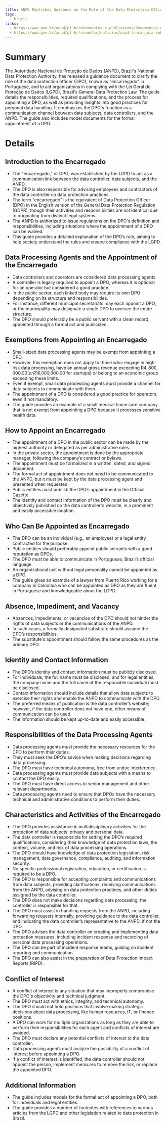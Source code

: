 ```yaml
---
title: ANPD Publishes Guidance on the Role of the Data Protection Officer in Brazil
tags:
  - brazil
links:
  - https://www.gov.br/anpd/pt-br/documentos-e-publicacoes/documentos-de-publicacoes/guia_da_atuacao_do_encarregado_anpd.pdf
  - https://www.gov.br/anpd/pt-br/assuntos/noticias/anpd-lanca-guia-sobre-atuacao-do-encarregado
---
```

# Summary

The Autoridade Nacional de Proteção de Dados (ANPD), Brazil's National Data Protection Authority, has released a guidance document to clarify the role of the data protection officer (DPO), known as "encarregado" in Portuguese, and to aid organizations in complying with the Lei Geral de Proteção de Dados (LGPD), Brazil's General Data Protection Law. The guide details the responsibilities, required qualifications, and the process for appointing a DPO, as well as providing insights into good practices for personal data handling. It emphasizes the DPO's function as a communication channel between data subjects, data controllers, and the ANPD. The guide also includes model documents for the formal appointment of a DPO.

# Details

## Introduction to the Encarregado

- The "encarregado," or DPO, was established by the LGPD to act as a communication link between the data controller, data subjects, and the ANPD.
- The DPO is also responsible for advising employees and contractors of the data controller on data protection practices.
- The term "encarregado" is the equivalent of Data Protection Officer (DPO) in the English version of the General Data Protection Regulation (GDPR), though their activities and responsibilities are not identical due to originating from distinct legal systems.
- The ANPD is authorized to issue regulations on the DPO's definition and responsibilities, including situations where the appointment of a DPO can be waived.
- This guide provides a detailed explanation of the DPO’s role, aiming to help society understand the rules and ensure compliance with the LGPD.

## Data Processing Agents and the Appointment of the Encarregado

- Data controllers and operators are considered data processing agents.
- A controller is legally required to appoint a DPO, whereas it is optional for an operator but considered a good practice.
- In the public sector, each linked body may require its own DPO depending on its structure and responsibilities.
- For instance, different municipal secretariats may each appoint a DPO, or the municipality may designate a single DPO to oversee the entire structure.
- The DPO should preferably be a public servant with a clean record, appointed through a formal act and publicized.

## Exemptions from Appointing an Encarregado

- Small-sized data processing agents may be exempt from appointing a DPO.
- However, this exemption does not apply to those who: engage in high-risk data processing, have an annual gross revenue exceeding R$4,800,000.00 (or R$16,000,000.00 for startups) or belong to an economic group exceeding these limits.
- Even if exempt, small data processing agents must provide a channel for data subjects to communicate with them.
- The appointment of a DPO is considered a good practice for operators, even if not mandatory.
- The guide provides an example of a small medical home care company that is not exempt from appointing a DPO because it processes sensitive health data.

## How to Appoint an Encarregado

- The appointment of a DPO in the public sector can be made by the highest authority or delegated as per administrative rules.
- In the private sector, the appointment is done by the appropriate manager, following the company’s contract or bylaws.
- The appointment must be formalized in a written, dated, and signed document.
- The formal act of appointment does not need to be communicated to the ANPD, but it must be kept by the data processing agent and presented when requested.
- Public entities must publish the DPO’s appointment in the Official Gazette.
- The identity and contact information of the DPO must be clearly and objectively published on the data controller's website, in a prominent and easily accessible location.

## Who Can Be Appointed as Encarregado

- The DPO can be an individual (e.g., an employee) or a legal entity contracted for the purpose.
- Public entities should preferably appoint public servants with a good reputation as DPOs.
- The DPO must be able to communicate in Portuguese, Brazil’s official language.
- An organizational unit without legal personality cannot be appointed as a DPO.
- The guide gives an example of a lawyer from Puerto Rico working for a company in Colombia who can be appointed as DPO as they are fluent in Portuguese and knowledgeable about the LGPD.

## Absence, Impediment, and Vacancy

- Absences, impediments, or vacancies of the DPO should not hinder the rights of data subjects or the communications of the ANPD.
- In such cases, a formally designated substitute should assume the DPO’s responsibilities.
- The substitute's appointment should follow the same procedures as the primary DPO.

## Identity and Contact Information

- The DPO’s identity and contact information must be publicly disclosed.
- For individuals, the full name must be disclosed, and for legal entities, the company name and the full name of the responsible individual must be disclosed.
- Contact information should include details that allow data subjects to exercise their rights and enable the ANPD to communicate with the DPO.
- The preferred means of publication is the data controller’s website; however, if the data controller does not have one, other means of communication can be used.
- The information should be kept up-to-date and easily accessible.

## Responsibilities of the Data Processing Agents

- Data processing agents must provide the necessary resources for the DPO to perform their duties.
- They must seek the DPO’s advice when making decisions regarding data processing.
- The DPO must have technical autonomy, free from undue interference.
- Data processing agents must provide data subjects with a means to contact the DPO easily.
- The DPO must have direct access to senior management and other relevant departments.
- Data processing agents need to ensure that DPOs have the necessary technical and administrative conditions to perform their duties.

## Characteristics and Activities of the Encarregado

- The DPO provides assistance in multidisciplinary activities for the protection of data subjects’ privacy and personal data.
- The data controller is responsible for setting the DPO’s required qualifications, considering their knowledge of data protection laws, the context, volume, and risk of data processing operations.
- The DPO should have knowledge of data protection legislation, risk management, data governance, compliance, auditing, and information security.
- No specific professional registration, education, or certification is required to be a DPO.
- The DPO is responsible for accepting complaints and communications from data subjects, providing clarifications, receiving communications from the ANPD, advising on data protection practices, and other duties assigned by the data controller.
- The DPO does not make decisions regarding data processing; the controller is responsible for that.
- The DPO must assist in handling requests from the ANPD, including forwarding requests internally, providing guidance to the data controller, and indicating the data controller’s representative to the ANPD, if not the DPO.
- The DPO advises the data controller on creating and implementing data protection measures, including incident response and recording of personal data processing operations.
- The DPO can be part of incident response teams, guiding on incident reporting and communication.
- The DPO can also assist in the preparation of Data Protection Impact Reports (RIPD).

## Conflict of Interest

- A conflict of interest is any situation that may improperly compromise the DPO's objectivity and technical judgment.
- The DPO must act with ethics, integrity, and technical autonomy.
- The DPO should not hold positions that involve making strategic decisions about data processing, like human resources, IT, or finance positions.
- A DPO can work for multiple organizations as long as they are able to perform their responsibilities for each agent and conflicts of interest are avoided.
- The DPO must declare any potential conflicts of interest to the data controller.
- Data processing agents must analyze the possibility of a conflict of interest before appointing a DPO.
- If a conflict of interest is identified, the data controller should not appoint the person, implement measures to remove the risk, or replace the appointed DPO.

## Additional Information

- The guide includes models for the formal act of appointing a DPO, both for individuals and legal entities.
- The guide provides a number of footnotes with references to various articles from the LGPD and other legislation related to data protection in Brazil.